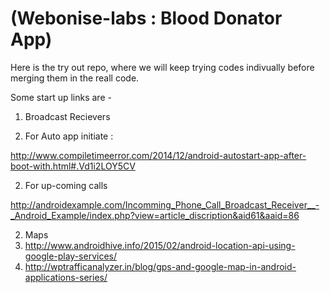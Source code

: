 # (Webonise-labs : Blood Donator App)

Here is the try out repo, where we will keep trying codes indivually before merging them in the reall code.

Some start up links are - 

1. Broadcast Recievers

  1. For Auto app initiate : 
  
  http://www.compiletimeerror.com/2014/12/android-autostart-app-after-boot-with.html#.Vd1i2LOY5CV
  
  2. For up-coming calls 
  
  http://androidexample.com/Incomming_Phone_Call_Broadcast_Receiver__-_Android_Example/index.php?view=article_discription&aid61&aaid=86

2. Maps
 1. http://www.androidhive.info/2015/02/android-location-api-using-google-play-services/
 2. http://wptrafficanalyzer.in/blog/gps-and-google-map-in-android-applications-series/
